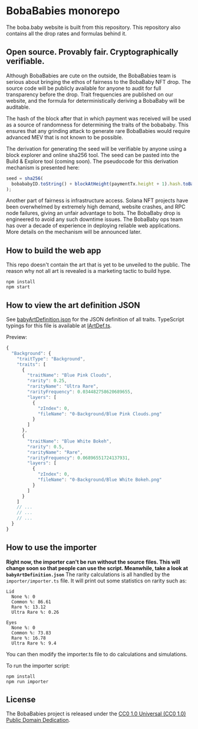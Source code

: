 # BobaBabies monorepo

The boba.baby website is built from this repository. This repository also contains all the drop rates and formulas behind it.

## Open source. Provably fair. Cryptographically verifiable.

Although BobaBabies are cute on the outside, the BobaBabies team is serious about bringing the ethos of fairness to the BobaBaby NFT drop. The source code will be publicly available for anyone to audit for full transparency before the drop. Trait frequencies are published on our website, and the formula for deterministically deriving a BobaBaby will be auditable.

The hash of the block after that in which payment was received will be used as a source of randomness for determining the traits of the bobababy. This ensures that any grinding attack to generate rare BobaBabies would require advanced MEV that is not known to be possible.

The derivation for generating the seed will be verifiable by anyone using a block explorer and online sha256 tool. The seed can be pasted into the Build & Explore tool (coming soon). The pseudocode for this derivation mechanism is presented here:

```js
seed = sha256(
  bobababyID.toString() + blockAtHeight(paymentTx.height + 1).hash.toBase58()
);
```

Another part of fairness is infrastructure access. Solana NFT projects have been overwhelmed by extremely high demand, website crashes, and RPC node failures, giving an unfair advantage to bots. The BobaBaby drop is engineered to avoid any such downtime issues. The BobaBaby ops team has over a decade of experience in deploying reliable web applications. More details on the mechanism will be announced later.

## How to build the web app

This repo doesn't contain the art that is yet to be unveiled to the public. The reason why not all art is revealed is a marketing tactic to build hype.

```
npm install
npm start
```

## How to view the art definition JSON

See [babyArtDefinition.json](./src/babyArtDefinition.json) for the JSON definition of all traits. TypeScript typings for this file is available at [IArtDef.ts](./src/IArtDef.ts).

Preview:

```js
{
  "Background": {
    "traitType": "Background",
    "traits": [
      {
        "traitName": "Blue Pink Clouds",
        "rarity": 0.25,
        "rarityName": "Ultra Rare",
        "rarityFrequency": 0.034482758620689655,
        "layers": [
          {
            "zIndex": 0,
            "fileName": "0-Background/Blue Pink Clouds.png"
          }
        ]
      },
      {
        "traitName": "Blue White Bokeh",
        "rarity": 0.5,
        "rarityName": "Rare",
        "rarityFrequency": 0.06896551724137931,
        "layers": [
          {
            "zIndex": 0,
            "fileName": "0-Background/Blue White Bokeh.png"
          }
        ]
      }
    ]
    // ...
    // ...
    // ...
  }
}
```

## How to use the importer

**Right now, the importer can't be run without the source files. This will change soon so that people can use the script. Meanwhile, take a look at `babyArtDefinition.json`**
The rarity calculations is all handled by the `importer/importer.ts` file. It will print out some statistics on rarity such as:

```
Lid
  None %: 0
  Common %: 86.61
  Rare %: 13.12
  Ultra Rare %: 0.26

Eyes
  None %: 0
  Common %: 73.83
  Rare %: 16.78
  Ultra Rare %: 9.4
```

You can then modify the importer.ts file to do calculations and simulations.

To run the importer script:

```
npm install
npm run importer
```

## License

The BobaBabies project is released under the [CC0 1.0 Universal (CC0 1.0) Public Domain Dedication](https://creativecommons.org/publicdomain/zero/1.0/).
